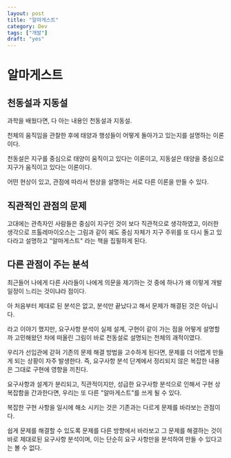 ```yaml
---
layout: post
title: "알마게스트"
category: Dev
tags: ["개발"]
draft: "yes"
---
```


# 알마게스트

## 천동설과 지동설
과학을 배웠다면, 다 아는 내용인 천동설과 지동설. 

천체의 움직임을 관찰한 후에 태양과 행성들이 어떻게 돌아가고 있는지를 
설명하는 이론이다.

천동설은 지구를 중심으로 태양이 움직이고 있다는 이론이고, 
지동설은 태양을 중심으로 지구가 움직이고 있다는 이론이다.

어떤 현상이 있고, 관점에 따라서 현상을 설명하는 서로 다른 이론을 만들 수 있다.

## 직관적인 관점의 문제
고대에는 관측자인 사람들은 중심이 지구인 것이 보다 직관적으로 
생각하였고, 이러한 생각으로 프톨레마이오스는 그림과 같이 궤도 
중심 자체가 지구 주위를 또 다시 돌고 있다라고 설명하고 "알마게스트" 
라는 책을 집필하게 된다.

## 다른 관점이 주는 분석
최근들어 나에게 다른 사라들이 나에게 의문을 제기하는 것 중에 하나가 
왜 이렇게 개발 일정이 느리는 것이냐라 점이다.

  아 처음부터 제대로 된 분석은 없고, 분석만 끝났다고 해서 
  문제가 해결된 것은 아닙니다.

라고 이야기 했지만, 요구사항 분석이 실제 설계, 구현이 같이 
가는 점을 어떻게 설명할까 고민해왔던 차에 떠올린 그림이 
바로 천동설로 설명되는 천체의 괘적이였다.

우리가 선입관에 갇혀 기존의 문제 해결 방법을 고수하게 된다면, 
문제를 더 어렵게 만들게 되는 상황이 자주 발생한다. 
즉, 요구사항 분석 단계에서 정리되지 않은 복잡한 내용은 
그대로 구현에 영향을 끼친다.

요구사항과 설계가 분리되고, 직관적이지만, 성급한 
요구사항 분석으로 인해서 구현 상 복잡함을 간과한다면, 
우리는 또 다른 "알마게스트"를 쓰게 될 수 있다.

복잡한 구현 사항을 일시에 해소 시키는 것은 기존과는 다르게 문제를 
바라보는 관점이다.

쉽게 문제를 해결할 수 있도록 문제를 다른 방향에서 바라보고 그
문제를 해결하는 것이 바로 제대로된 요구사항 분석이며, 이는
단순히 요구 사항만을 분석하여 만들 수 있다고는 볼 수 없다.



